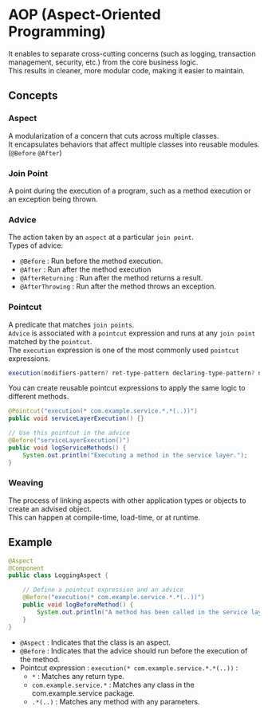 # AOP (Aspect-Oriented Programming)
It enables to separate cross-cutting concerns (such as logging, transaction management, security, etc.) from the core business logic.<br>
This results in cleaner, more modular code, making it easier to maintain.

## Concepts

### Aspect
A modularization of a concern that cuts across multiple classes.<br>
It encapsulates behaviors that affect multiple classes into reusable modules.(`@Before` `@After`)<br>

### Join Point
A point during the execution of a program, such as a method execution or an exception being thrown.<br>

### Advice
The action taken by an `aspect` at a particular `join point`.<br>
Types of advice:
- `@Before` : Run before the method execution.
- `@After` : Run after the method execution
- `@AfterReturning` : Run after the method returns a result.
- `@AfterThrowing` : Run after the method throws an exception.

### Pointcut
A predicate that matches `join points`. <br>
`Advice` is associated with a `pointcut` expression and runs at any `join point` matched by the `pointcut`.<br>
The `execution` expression is one of the most commonly used `pointcut` expressions.<br>
```java
execution(modifiers-pattern? ret-type-pattern declaring-type-pattern? name-pattern(param-pattern) throws-pattern?)
```
You can create reusable pointcut expressions to apply the same logic to different methods.
```java
@Pointcut("execution(* com.example.service.*.*(..))")
public void serviceLayerExecution() {}

// Use this pointcut in the advice
@Before("serviceLayerExecution()")
public void logServiceMethods() {
    System.out.println("Executing a method in the service layer.");
}
```

### Weaving
The process of linking aspects with other application types or objects to create an advised object.<br>
This can happen at compile-time, load-time, or at runtime.


## Example
```java
@Aspect
@Component
public class LoggingAspect {

    // Define a pointcut expression and an advice
    @Before("execution(* com.example.service.*.*(..))")
    public void logBeforeMethod() {
        System.out.println("A method has been called in the service layer.");
    }
}
```
- `@Aspect` : Indicates that the class is an aspect.
- `@Before` : Indicates that the advice should run before the execution of the method.
- Pointcut expression : `execution(* com.example.service.*.*(..))` :
    - `*` : Matches any return type.
    - `com.example.service.*` : Matches any class in the com.example.service package.
    - `.*(..)` : Matches any method with any parameters.